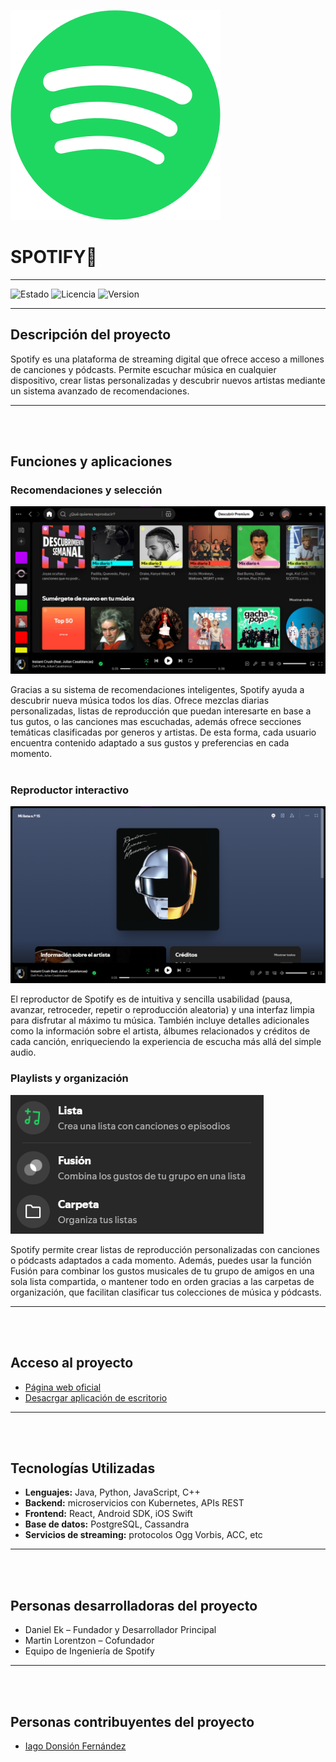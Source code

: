 ![PORTADA](imegenes/spotify_logo.svg)
# SPOTIFY🎵
---
![Estado](https://img.shields.io/badge/STATUS-COMPLETED-purple?style=flat)
![Licencia](https://img.shields.io/badge/LICENCIA-MIT-lightblue?style=flat)
![Version](https://img.shields.io/badge/VERSION-5.9.1-black?style=flat)

---

## Descripción del proyecto
Spotify es una plataforma de streaming digital que ofrece acceso a millones de canciones y pódcasts. Permite escuchar música en cualquier dispositivo, crear listas personalizadas y descubrir nuevos artistas mediante un sistema avanzado de recomendaciones.



---
<br></br>


## Funciones y aplicaciones

### Recomendaciones y selección
![Recomendaciones](./imegenes/spotify_1.png)

Gracias a su sistema de recomendaciones inteligentes, Spotify ayuda a descubrir nueva música todos los días. Ofrece mezclas diarias personalizadas, listas de reproducción que puedan interesarte en base a tus gutos, o las canciones mas escuchadas, además ofrece secciones temáticas clasificadas por generos y artistas. De esta forma, cada usuario encuentra contenido adaptado a sus gustos y preferencias en cada momento.
<br></br>

### Reproductor interactivo
![Reproductor](./imegenes/spotify_2.png)

El reproductor de Spotify es de intuitiva y sencilla usabilidad (pausa, avanzar, retroceder, repetir o reproducción aleatoria) y una interfaz limpia para disfrutar al máximo tu música. También incluye detalles adicionales como la información sobre el artista, álbumes relacionados y créditos de cada canción, enriqueciendo la experiencia de escucha más allá del simple audio.


### Playlists y organización
![Funciones organizativas](./imegenes/spotify_3.png)

Spotify permite crear listas de reproducción personalizadas con canciones o pódcasts adaptados a cada momento. Además, puedes usar la función Fusión para combinar los gustos musicales de tu grupo de amigos en una sola lista compartida, o mantener todo en orden gracias a las carpetas de organización, que facilitan clasificar tus colecciones de música y pódcasts.



---
<br></br>


## Acceso al proyecto
- [Página web oficial](https://open.spotify.com/)
- [Desacrgar aplicación de escritorio](https://www.spotify.com/es/download/)



---
<br></br>


## Tecnologías Utilizadas
- **Lenguajes:** Java, Python, JavaScript, C++
- **Backend:** microservicios con Kubernetes, APIs REST
- **Frontend:** React, Android SDK, iOS Swift
- **Base de datos:** PostgreSQL, Cassandra
- **Servicios de streaming:** protocolos Ogg Vorbis, ACC, etc



---
<br></br>


## Personas desarrolladoras del proyecto
- Daniel Ek – Fundador y Desarrollador Principal  
- Martin Lorentzon – Cofundador  
- Equipo de Ingeniería de Spotify



---
<br></br>


## Personas contribuyentes del proyecto
- [Iago Donsión Fernández](https://github.com/iagodf)

